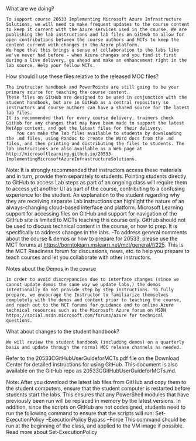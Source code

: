 What are we doing?

    To support course 20533 Implementing Microsoft Azure Infrastructure Solutions, we will need to make frequent updates to the course content to keep it current with the Azure services used in the course. We are publishing the lab instructions and lab files on GitHub to allow for open contributions between the course authors and MCTs to keep the content current with changes in the Azure platform.
    We hope that this brings a sense of collaboration to the labs like we've never had before - when Azure changes and you find it first during a live delivery, go ahead and make an enhancement right in the lab source. Help your fellow MCTs.

How should I use these files relative to the released MOC files?

    The instructor handbook and PowerPoints are still going to be your primary source for teaching the course content.
    These files on GitHub are designed to be used in conjunction with the student handbook, but are in GitHub as a central repository so instructors and course authors can have a shared source for the latest lab files.
    It is recommended that for every course delivery, trainers check GitHub for any changes that may have been made to support the latest NetApp content, and get the latest files for their delivery.
        You can make the lab files available to students by downloading the .md files, using Pandoc to create the Word docs from the .md files, and then printing and distributing the files to students. The lab instructions are also available as a Web page at http://microsoftlearning.github.io/20533-ImplementingMicrosoftAzureInfrastructureSolutions.

Note: It is strongly recommended that instructors access these materials and in turn, provide them separately to students. Pointing students directly to GitHub to access Lab steps as part of an ongoing class will require them to access yet another UI as part of the course, contributing to a confusing experience for the student. An explanation to the student regarding why they are receiving separate Lab instructions can highlight the nature of an always-changing cloud-based interface and platform. Microsoft Learning support for accessing files on GitHub and support for navigation of the GitHub site is limited to MCTs teaching this course only. GitHub should not be used to discuss technical content in the course, or how to prep. It is specifically to address changes in the labs. -To address general comments about the course & demos or how to prepare for 20533, please use the MCT forums at https://borntolearn.mslearn.net/mct/general/f/225. This is the MCT Readiness forum for discussions, news, etc. to help you prepare to teach courses and let you collaborate with other instructors.

Notes about the Demos in the course

    In order to avoid discrepancies due to interface changes (since we cannot update demos the same way we update labs,) the demos intentionally do not provide step by step instructions. To fully prepare, we encourage the Instructor to familiarize themselves completely with the demos and content prior to teaching the course, and reach out to the MCT forums for guidance and to online Azure technical resources such as the Microsoft Azure forum on MSDN https://social.msdn.microsoft.com/forums/azure for technical questions.

What about changes to the student handbook?

    We will review the student handbook (including demos) on a quarterly basis and update through the normal MOC release channels as needed.

Refer to the 20533CGitHubUserGuideforMCTs.pdf file on the Download Center for detailed instructions for using GitHub. This document is also available on the GitHub repo as 20533CGitHubUserGuideforMCTs.md.

Note: After you download the latest lab files from GitHub and copy them to the student computers, ensure that the student computer is restarted before students start the labs. This ensures that any PowerShell modules that have previously been run will be replaced in memory by the latest versions. In addition, since the scripts on GitHub are not codesigned, students need to run the following command to ensure that the scripts will run: Set-ExecutionPolicy –ExecutionPolicy Bypass –Force This command should be run at the beginning of the class, and applied to the VM image if possible. Read more about Set-ExecutionPolicy
